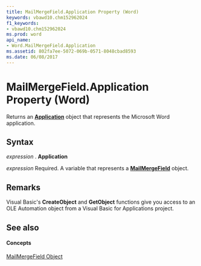 ```yaml
---
title: MailMergeField.Application Property (Word)
keywords: vbawd10.chm152962024
f1_keywords:
- vbawd10.chm152962024
ms.prod: word
api_name:
- Word.MailMergeField.Application
ms.assetid: 802fa7ee-5072-069b-0571-8048cbad8593
ms.date: 06/08/2017
---
```



# MailMergeField.Application Property (Word)

Returns an  **[Application](Word.Application.md)** object that represents the Microsoft Word application.


## Syntax

 _expression_ . **Application**

 _expression_ Required. A variable that represents a **[MailMergeField](Word.MailMergeField.md)** object.


## Remarks

Visual Basic's  **CreateObject** and **GetObject** functions give you access to an OLE Automation object from a Visual Basic for Applications project.


## See also


#### Concepts


[MailMergeField Object](Word.MailMergeField.md)


